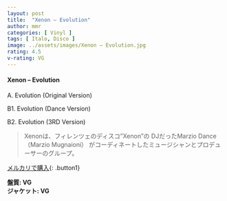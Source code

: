 ```yaml
---
layout: post
title:  "Xenon – Evolution"
author: mmr
categories: [ Vinyl ]
tags: [ Italo, Disco ]
image: ../assets/images/Xenon – Evolution.jpg
rating: 4.5
v-rating: VG
---
```


#### Xenon – Evolution

A. Evolution (Original Version)

B1. Evolution (Dance Version)

B2. Evolution (3RD Version)

> Xenonは、フィレンツェのディスコ”Xenon”の DJだったMarzio Dance（Marzio Mugnaioni） がコーディネートしたミュージシャンとプロデューサーのグループ。

[メルカリで購入](https://jp.mercari.com/item/m66302757125){: .button1}

<div class="mt-4 mb-4 d-flex align-items-center">
<strong class="mr-1">盤質: VG</strong>
</div>
<div class="mt-4 mb-4 d-flex align-items-center">
<strong class="mr-1">ジャケット: VG</strong>
</div>
